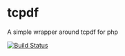 tcpdf
=====

A simple wrapper around tcpdf for php

[![Build Status](https://travis-ci.org/duncan3dc/tcpdf.svg?branch=master)](https://travis-ci.org/duncan3dc/tcpdf)
